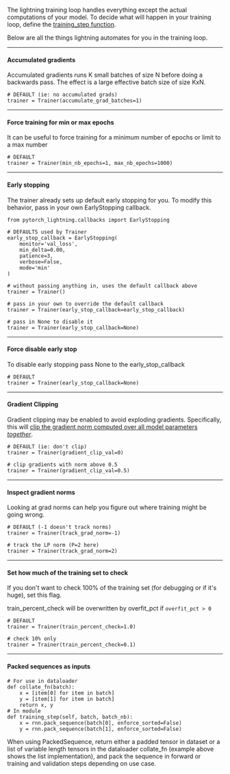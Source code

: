 The lightning training loop handles everything except the actual computations of your model. To decide what will happen in your training loop, define the [training_step function](https://williamfalcon.github.io/pytorch-lightning/LightningModule/RequiredTrainerInterface/#training_step).

Below are all the things lightning automates for you in the training loop.

---
#### Accumulated gradients  
Accumulated gradients runs K small batches of size N before doing a backwards pass. The effect is a large effective batch size of size KxN. 

``` {.python}
# DEFAULT (ie: no accumulated grads)
trainer = Trainer(accumulate_grad_batches=1)
```

---
#### Force training for min or max epochs
It can be useful to force training for a minimum number of epochs or limit to a max number
``` {.python}
# DEFAULT
trainer = Trainer(min_nb_epochs=1, max_nb_epochs=1000)
```

---
#### Early stopping
The trainer already sets up default early stopping for you. 
To modify this behavior, pass in your own EarlyStopping callback.
``` {.python}
from pytorch_lightning.callbacks import EarlyStopping

# DEFAULTS used by Trainer
early_stop_callback = EarlyStopping(
    monitor='val_loss',
    min_delta=0.00,
    patience=3,
    verbose=False,
    mode='min'
)

# without passing anything in, uses the default callback above
trainer = Trainer()

# pass in your own to override the default callback 
trainer = Trainer(early_stop_callback=early_stop_callback)

# pass in None to disable it 
trainer = Trainer(early_stop_callback=None)
```

---
#### Force disable early stop 
To disable early stopping pass None to the early_stop_callback
``` {.python}
# DEFAULT
trainer = Trainer(early_stop_callback=None)
```

---
#### Gradient Clipping
Gradient clipping may be enabled to avoid exploding gradients.
Specifically, this will [clip the gradient norm computed over all model parameters *together*](https://pytorch.org/docs/stable/nn.html#torch.nn.utils.clip_grad_norm_).

``` {.python}
# DEFAULT (ie: don't clip)
trainer = Trainer(gradient_clip_val=0)

# clip gradients with norm above 0.5
trainer = Trainer(gradient_clip_val=0.5)
```

---
#### Inspect gradient norms
Looking at grad norms can help you figure out where training might be going wrong.
``` {.python}
# DEFAULT (-1 doesn't track norms)
trainer = Trainer(track_grad_norm=-1)

# track the LP norm (P=2 here)
trainer = Trainer(track_grad_norm=2)
```


---
#### Set how much of the training set to check
If you don't want to check 100% of the training set (for debugging or if it's huge), set this flag.

train_percent_check will be overwritten by overfit_pct if `overfit_pct > 0`

``` {.python}
# DEFAULT
trainer = Trainer(train_percent_check=1.0)

# check 10% only
trainer = Trainer(train_percent_check=0.1)
```


---
#### Packed sequences as inputs
``` {.python}
# For use in dataloader
def collate_fn(batch):
    x = [item[0] for item in batch]
    y = [item[1] for item in batch]
    return x, y
# In module
def training_step(self, batch, batch_nb):
    x = rnn.pack_sequence(batch[0], enforce_sorted=False)
    y = rnn.pack_sequence(batch[1], enforce_sorted=False)
```
When using PackedSequence, return either a padded tensor in dataset or a list of variable length tensors in the dataloader collate_fn (example above shows the list implementation), and pack the sequence in forward or training and validation steps depending on use case.
